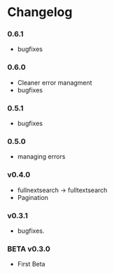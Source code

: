 # Changelog


### 0.6.1

- bugfixes



### 0.6.0

- Cleaner error managment
- bugfixes




### 0.5.1

- bugfixes



### 0.5.0

- managing errors



### v0.4.0

- fullnextsearch -> fulltextsearch
- Pagination



### v0.3.1

- bugfixes.



### BETA v0.3.0

- First Beta

